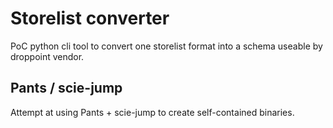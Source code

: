 # Storelist converter

PoC python cli tool to convert one storelist format into a schema useable by
droppoint vendor.

## Pants / scie-jump

Attempt at using Pants + scie-jump to create self-contained binaries.
